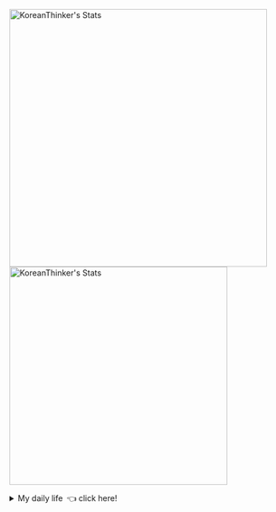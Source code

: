 <p  >
  <a target="_blank" href="https://github-readme-stats.vercel.app/api/wakatime?username=KoreanThinker&layout=compact&theme=dark&hide_border=true&langs_count=32" >
    <img width="455px"  src="https://github-readme-stats.vercel.app/api/wakatime?username=KoreanThinker&layout=compact&theme=dark&hide_border=true&langs_count=6" alt="KoreanThinker's Stats" /> 
  </a>
    <img width="385px" src="https://github-readme-stats.vercel.app/api?username=KoreanThinker&theme=dark&hide_border=true&count_private=true" alt="KoreanThinker's Stats" />
</p>
<details>
<summary>My daily life 👈 click here!</summary>
 
    
<!--START_SECTION:waka-->
**I'm a Night 🦉** 

```text
🌞 Morning    17 commits     ░░░░░░░░░░░░░░░░░░░░░░░░░   1.58% 
🌆 Daytime    364 commits    ████████░░░░░░░░░░░░░░░░░   33.86% 
🌃 Evening    598 commits    ██████████████░░░░░░░░░░░   55.63% 
🌙 Night      96 commits     ██░░░░░░░░░░░░░░░░░░░░░░░   8.93%

```
📅 **I'm Most Productive on Wednesday** 

```text
Monday       178 commits    ████░░░░░░░░░░░░░░░░░░░░░   16.56% 
Tuesday      169 commits    ████░░░░░░░░░░░░░░░░░░░░░   15.72% 
Wednesday    184 commits    ████░░░░░░░░░░░░░░░░░░░░░   17.12% 
Thursday     175 commits    ████░░░░░░░░░░░░░░░░░░░░░   16.28% 
Friday       154 commits    ███░░░░░░░░░░░░░░░░░░░░░░   14.33% 
Saturday     119 commits    ██░░░░░░░░░░░░░░░░░░░░░░░   11.07% 
Sunday       96 commits     ██░░░░░░░░░░░░░░░░░░░░░░░   8.93%

```


📊 **This Week I Spent My Time On** 

```text
⌚︎ Time Zone: Asia/Seoul

🐱‍💻 Projects: 
gilberto                 8 hrs 14 mins       ███████████░░░░░░░░░░░░░░   43.65% 
FrontEnd                 3 hrs 54 mins       █████░░░░░░░░░░░░░░░░░░░░   20.68% 
pires                    3 hrs 22 mins       ████░░░░░░░░░░░░░░░░░░░░░   17.93% 
front                    1 hr 56 mins        ██░░░░░░░░░░░░░░░░░░░░░░░   10.31% 
backend                  1 hr 16 mins        █░░░░░░░░░░░░░░░░░░░░░░░░   6.73%

```


 Last Updated on 22/10/2021
<!--END_SECTION:waka-->
</details>
